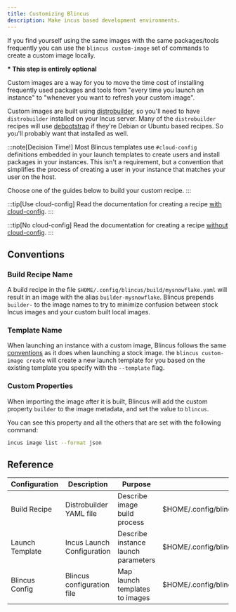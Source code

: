 ```yaml
---
title: Customizing Blincus
description: Make incus based development environments.
---
```




If you find yourself using the same images with the same packages/tools frequently you can use the `blincus custom-image` set of commands to create a custom image locally.

__* This step is entirely optional__

Custom images are a way for you to move the time cost of installing frequently used packages and tools from "every time you launch an instance" to "whenever you want to refresh your custom image".

Custom images are built using [distrobuilder](https://linuxcontainers.org/distrobuilder/introduction/), so you'll need to have `distrobuilder` installed on your Incus server.  Many of the `distrobuilder` recipes will use [debootstrap](https://wiki.debian.org/Debootstrap) if they're Debian or Ubuntu based recipes. So you'll probably want that installed as well.

:::note[Decision Time!]
Most Blincus templates use `#cloud-config` definitions embedded in your launch templates to create users and install packages in your instances. This isn't a requirement, but a convention that simplifies the process of creating a user in your instance that matches your user on the host.

Choose one of the guides below to build your custom recipe.
:::


:::tip[Use cloud-config]
Read the documentation for creating a recipe [with cloud-config](/guides/customizing-cloudinit).
:::

:::tip[No cloud-config]
Read the documentation for creating a recipe [without cloud-config](/guides/customizing-nocloudinit).
:::

## Conventions

### Build Recipe Name

A build recipe in the file `$HOME/.config/blincus/build/mysnowflake.yaml` will result in an image with the alias `builder-mysnowflake`. Blincus prepends `builder-` to the image names to try to minimize confusion between stock Incus images and your custom built local images.

### Template Name

When launching an instance with a custom image, Blincus follows the same [conventions](/about/how-blincus-works) as it does when launching a stock image. the `blincus custom-image create` will create a new launch template for you based on the existing template you specify with the `--template` flag.

### Custom Properties

When importing the image after it is built, Blincus will add the custom property `builder` to the image metadata, and set the value to `blincus`.

You can see this property and all the others that are set with the following command:

```bash
incus image list --format json
```

## Reference

| Configuration      | Description | Purpose | Location |
| ----------- | ----------- | ----------- | ----------- |
| Build Recipe      | Distrobuilder YAML file   | Describe image build process    |  $HOME/.config/blincus/build/{name}.yaml       |
| Launch Template   | Incus Launch Configuration    | Describe instance launch parameters   | $HOME/.config/blincus/templates/{name}.config.yaml          |
| Blincus Config      | Blincus configuration file   | Map launch templates to images   |  $HOME/.config/blincus/config.ini       |


